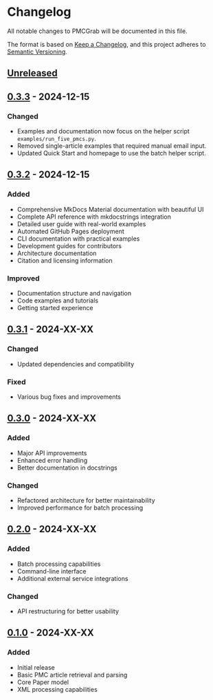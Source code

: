 # Changelog

All notable changes to PMCGrab will be documented in this file.

The format is based on [Keep a Changelog](https://keepachangelog.com/en/1.0.0/),
and this project adheres to [Semantic Versioning](https://semver.org/spec/v2.0.0.html).

## [Unreleased]

## [0.3.3] - 2024-12-15

### Changed

- Examples and documentation now focus on the helper script `examples/run_five_pmcs.py`.
- Removed single-article examples that required manual email input.
- Updated Quick Start and homepage to use the batch helper script.

## [0.3.2] - 2024-12-15

### Added

- Comprehensive MkDocs Material documentation with beautiful UI
- Complete API reference with mkdocstrings integration
- Detailed user guide with real-world examples
- Automated GitHub Pages deployment
- CLI documentation with practical examples
- Development guides for contributors
- Architecture documentation
- Citation and licensing information

### Improved

- Documentation structure and navigation
- Code examples and tutorials
- Getting started experience

## [0.3.1] - 2024-XX-XX

### Changed

- Updated dependencies and compatibility

### Fixed

- Various bug fixes and improvements

## [0.3.0] - 2024-XX-XX

### Added

- Major API improvements
- Enhanced error handling
- Better documentation in docstrings

### Changed

- Refactored architecture for better maintainability
- Improved performance for batch processing

## [0.2.0] - 2024-XX-XX

### Added

- Batch processing capabilities
- Command-line interface
- Additional external service integrations

### Changed

- API restructuring for better usability

## [0.1.0] - 2024-XX-XX

### Added

- Initial release
- Basic PMC article retrieval and parsing
- Core Paper model
- XML processing capabilities

[Unreleased]: https://github.com/rajdeepmondaldotcom/pmcgrab/compare/v0.3.3...HEAD
[0.3.3]: https://github.com/rajdeepmondaldotcom/pmcgrab/compare/v0.3.2...v0.3.3
[0.3.2]: https://github.com/rajdeepmondaldotcom/pmcgrab/compare/v0.3.1...v0.3.2
[0.3.1]: https://github.com/rajdeepmondaldotcom/pmcgrab/compare/v0.3.0...v0.3.1
[0.3.0]: https://github.com/rajdeepmondaldotcom/pmcgrab/compare/v0.2.0...v0.3.0
[0.2.0]: https://github.com/rajdeepmondaldotcom/pmcgrab/compare/v0.1.0...v0.2.0
[0.1.0]: https://github.com/rajdeepmondaldotcom/pmcgrab/releases/tag/v0.1.0
